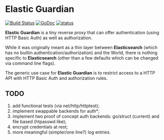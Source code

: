 Elastic Guardian
================

[![Build Status](https://travis-ci.org/alexaandru/elastic_guardian.png?branch=master)](https://travis-ci.org/alexaandru/elastic_guardian)
[![GoDoc](https://godoc.org/github.com/alexaandru/elastic_guardian?status.png)](https://godoc.org/github.com/alexaandru/elastic_guardian)
[![status](https://sourcegraph.com/api/repos/github.com/alexaandru/elastic_guardian/badges/status.png)](https://sourcegraph.com/github.com/alexaandru/elastic_guardian)

**Elastic Guardian** is a tiny reverse proxy that can offer authentication (using HTTP Basic Auth) as well as authorization.

While it was originally meant as a thin layer between **Elasticsearch** (which has no builtin authentication/authorization) and the World,
there is nothing specific to **Elasticsearch** (other than a few defaults which can be changed via command line flags).

The generic use case for **Elastic Guardian** is to restrict access to a HTTP API with HTTP Basic Auth and authorization rules.

TODO
----

 1. add functional tests (via net/http/httptest);
 1. implement swappable backends for auth*;
 1. implement two proof of concept auth backends: go/struct (current) and file based (htpasswd like);
 1. encrypt credentials at rest;
 1. more meaningful (simpler/one line?) log entries.
